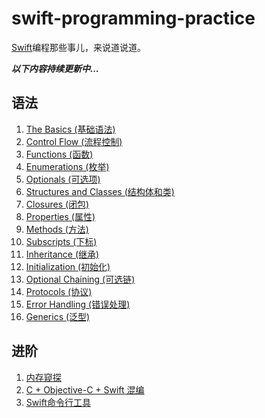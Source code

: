 # swift-programming-practice
[Swift](https://developer.apple.com/documentation/swift)编程那些事儿，来说道说道。

***以下内容持续更新中...***



## 语法

1. [The Basics (基础语法)](Docs/语法/The%20Basics%20(基础语法).md)
2. [Control Flow (流程控制)](Docs/语法/Control%20Flow%20(流程控制).md)
3. [Functions (函数)](Docs/语法/Functions%20(函数).md)
4. [Enumerations (枚举)](Docs/语法/Enumerations%20(枚举).md)
5. [Optionals (可选项)](Docs/语法/Optionals%20(可选项).md)
6. [Structures and Classes (结构体和类)](Docs/语法/Structures%20and%20Classes%20(结构体和类).md)
7. [Closures (闭包)](Docs/语法/Closures%20(闭包).md)
8. [Properties (属性)](Docs/语法/Properties%20(属性).md)
9. [Methods (方法)](Docs/语法/Methods%20(方法).md)
10. [Subscripts (下标)](Docs/语法/Subscripts%20(下标).md)
11. [Inheritance (继承)](Docs/语法/Inheritance%20(继承).md)
12. [Initialization (初始化)](Docs/语法/Initialization%20(初始化).md)
13. [Optional Chaining (可选链)](Docs/语法/Optional%20Chaining%20(可选链).md)
14. [Protocols (协议)](Docs/语法/Protocols%20(协议).md)
15. [Error Handling (错误处理)](Docs/语法/Error%20Handling%20(错误处理).md)
16. [Generics (泛型)](Docs/语法/Generics%20(泛型).md)



## 进阶

1. [内存窥探](Docs/进阶/内存窥探.md)
2. [C + Objective-C + Swift 混编](Docs/进阶/C+Objective-C+Swift混编.md)
3. [Swift命令行工具](Docs/进阶/Swift命令行工具.md)

